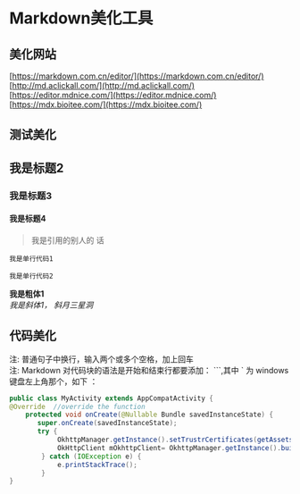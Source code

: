 # Markdown美化工具


## 美化网站
[https://markdown.com.cn/editor/](https://markdown.com.cn/editor/)  
[http://md.aclickall.com/](http://md.aclickall.com/)  
[https://editor.mdnice.com/](https://editor.mdnice.com/)  
[https://mdx.bioitee.com/](https://mdx.bioitee.com/)  

## 测试美化
## 我是标题2
### 我是标题3
#### 我是标题4

> 我是引用的别人的 话

`我是单行代码1`

```我是单行代码2```

**我是粗体1**  
*我是斜体1， 斜月三星洞*


## 代码美化
注: 普通句子中换行，输入两个或多个空格，加上回车  
注: Markdown 对代码块的语法是开始和结束行都要添加：
```,其中 ` 为 windows 键盘左上角那个，如下 ：


```java
public class MyActivity extends AppCompatActivity {
@Override  //override the function
    protected void onCreate(@Nullable Bundle savedInstanceState) {
       super.onCreate(savedInstanceState);
       try {
            OkhttpManager.getInstance().setTrustrCertificates(getAssets().open("mycer.cer");
            OkHttpClient mOkhttpClient= OkhttpManager.getInstance().build();
        } catch (IOException e) {
            e.printStackTrace();
        }
}
```